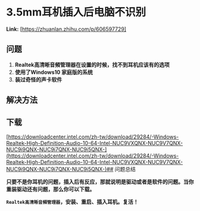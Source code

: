 # 3.5mm耳机插入后电脑不识别



 **Link:** [https://zhuanlan.zhihu.com/p/606597729]

## 问题  

1. **Realtek高清晰音頻管理器在设置的时候，找不到耳机应该有的选项**
2. **使用了Windows10 家庭版的系统**
3. **装过奇怪的声卡软件**

## 解决方法  
## 下载  
[https://downloadcenter.intel.com/zh-tw/download/29284/-Windows-Realtek-High-Definition-Audio-10-64-Intel-NUC9VXQNX-NUC9V7QNX-NUC9i9QNX-NUC9i7QNX-NUC9i5QNX-](https://downloadcenter.intel.com/zh-tw/download/29284/-Windows-Realtek-High-Definition-Audio-10-64-Intel-NUC9VXQNX-NUC9V7QNX-NUC9i9QNX-NUC9i7QNX-NUC9i5QNX-)## 问题总结  

**只要不是你耳机的问题，插入后有反应，那就说明是驱动或者是软件的问题。当你重装驱动还有问题，那么你可以下载。**

**`Realtek高清晰音頻管理器`，安装、重启、插入耳机。复活！**

